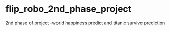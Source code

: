 # flip_robo_2nd_phase_project
2nd phase of project -world happiness predict and titanic survive prediction
